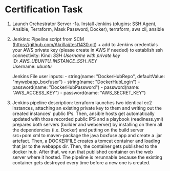 # Certification Task

1) Launch Orchestrator Server
    -1a. Install Jenkins (plugins: SSH Agent, Ansible, Terraform, Mask Password, Docker), terraform, aws cli, ansible 

2) Jenkins: Pipeline script from SCM (https://github.com/Akrillai/test1430.git) + add to Jenkins credentials your AWS private key (please create in AWS if needed) to establish ssh connectivity: 
   Kind: *SSH Username with private key*  
   ID: *AWS_UBUNTU_INSTANCE_SSH_KEY*  
   Username: *ubuntu*
   
   Jenkins File user inputs:
        - string(name: "DockerHubRepo", defaultValue: "mywebapp_boxfuser")
        - string(name: "DockerHubLogin")
        - password(name: "DockerHubPassword")
        - password(name: "AWS_ACCESS_KEY")
        - password(name: "AWS_SECRET_KEY")

   
3) Jenkins pipeline description: terraform launches two identical ec2 instances, attaching an existing private key to them and writing out the created instances' public IPs. Then, ansible hosts get automatically updated with those recorded public IPS and a playbook (readiness.yml) prepares both servers (builder and webserver) by installing on them all the dependencies (i.e. Docker) and putting on the build server src+pom.xml to maven-package the java boxfuse app and create a .jar artefact. Then, a DOCKERFILE creates a tomcat container and loading that jar to the webapps dir. Then, the container gets published to the docker hub. After that, we run that published container on the web server where it hosted. The pipeline is rerunnable because the existing container gets destroyed every time before a new one is created. 